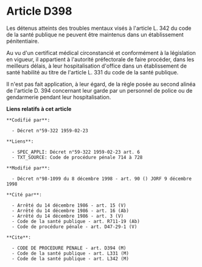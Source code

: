 # Article D398

Les détenus atteints des troubles mentaux visés à l'article L. 342 du code de la santé publique ne peuvent être maintenus
dans un établissement pénitentiaire.

Au vu d'un certificat médical circonstancié et conformément à la législation en vigueur, il appartient à l'autorité
préfectorale de faire procéder, dans les meilleurs délais, à leur hospitalisation d'office dans un établissement de santé
habilité au titre de l'article L. 331 du code de la santé publique.

Il n'est pas fait application, à leur égard, de la règle posée au second alinéa de l'article D. 394 concernant leur garde par
un personnel de police ou de gendarmerie pendant leur hospitalisation.

**Liens relatifs à cet article**

	**Codifié par**:

	  - Décret n°59-322 1959-02-23

	**Liens**:

	  - SPEC_APPLI: Décret n°59-322 1959-02-23 art. 6
	  - TXT_SOURCE: Code de procédure pénale 714 à 728

	**Modifié par**:

	  - Décret n°98-1099 du 8 décembre 1998 - art. 90 () JORF 9 décembre 1998

	**Cité par**:

	  - Arrêté du 14 décembre 1986 - art. 15 (V)
	  - Arrêté du 14 décembre 1986 - art. 16 (Ab)
	  - Arrêté du 14 décembre 1986 - art. 3 (V)
	  - Code de la santé publique - art. R711-19 (Ab)
	  - Code de procédure pénale - art. D47-29-1 (V)

	**Cite**:

	  - CODE DE PROCEDURE PENALE - art. D394 (M)
	  - Code de la santé publique - art. L331 (M)
	  - Code de la santé publique - art. L342 (M)
